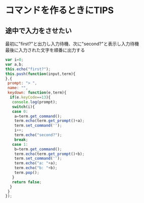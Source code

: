 # コマンドを作るときにTIPS

## 途中で入力をさせたい

最初に"first?"と出力し入力待機、次に"second?"と表示し入力待機  
最後に入力された文字を順番に出力する  

```javascript
var i=0;
var a,b;
this.echo("first?");
this.push(function(input,term){
},{
 prompt: "> ",
 name: "",
 keydown: function(e,term){
  if(e.keyCode==13){
   console.log(prompt);
   switch(i){
   case 0:
	a=term.get_command();
	term.echo(term.get_prompt()+a);
	term.set_command('');
	i++;
	term.echo("second?");
	break;
   case 1:
	b=term.get_command();
	term.echo(term.get_prompt()+b);
	term.set_command('');
	term.echo("a: "+a);
	term.echo("b: "+b);
	term.pop();
   }
   return false;
  }
 }
});
```
